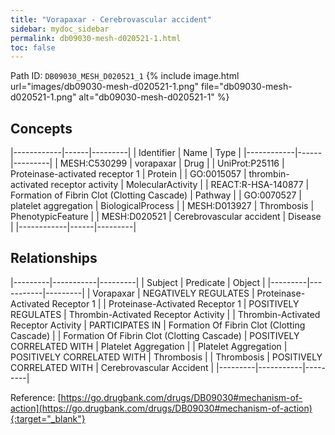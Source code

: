 ```yaml
---
title: "Vorapaxar - Cerebrovascular accident"
sidebar: mydoc_sidebar
permalink: db09030-mesh-d020521-1.html
toc: false 
---
```



Path ID: `DB09030_MESH_D020521_1`
{% include image.html url="images/db09030-mesh-d020521-1.png" file="db09030-mesh-d020521-1.png" alt="db09030-mesh-d020521-1" %}

## Concepts

|------------|------|---------|
| Identifier | Name | Type    |
|------------|------|---------|
| MESH:C530299 | vorapaxar | Drug |
| UniProt:P25116 | Proteinase-activated receptor 1 | Protein |
| GO:0015057 | thrombin-activated receptor activity | MolecularActivity |
| REACT:R-HSA-140877 | Formation of Fibrin Clot (Clotting Cascade) | Pathway |
| GO:0070527 | platelet aggregation | BiologicalProcess |
| MESH:D013927 | Thrombosis | PhenotypicFeature |
| MESH:D020521 | Cerebrovascular accident | Disease |
|------------|------|---------|

## Relationships

|---------|-----------|---------|
| Subject | Predicate | Object  |
|---------|-----------|---------|
| Vorapaxar | NEGATIVELY REGULATES | Proteinase-Activated Receptor 1 |
| Proteinase-Activated Receptor 1 | POSITIVELY REGULATES | Thrombin-Activated Receptor Activity |
| Thrombin-Activated Receptor Activity | PARTICIPATES IN | Formation Of Fibrin Clot (Clotting Cascade) |
| Formation Of Fibrin Clot (Clotting Cascade) | POSITIVELY CORRELATED WITH | Platelet Aggregation |
| Platelet Aggregation | POSITIVELY CORRELATED WITH | Thrombosis |
| Thrombosis | POSITIVELY CORRELATED WITH | Cerebrovascular Accident |
|---------|-----------|---------|

Reference: [https://go.drugbank.com/drugs/DB09030#mechanism-of-action](https://go.drugbank.com/drugs/DB09030#mechanism-of-action){:target="_blank"}